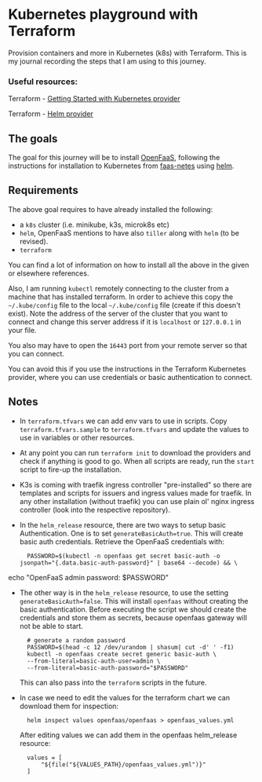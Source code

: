 # Kubernetes playground with Terraform

Provision containers and more in Kubernetes (k8s) with Terraform. This is my journal recording the steps that I am using to this journey.

### Useful resources: 

Terraform - [Getting Started with Kubernetes provider](https://www.terraform.io/docs/providers/kubernetes/guides/getting-started.html)

Terraform - [Helm provider](https://www.terraform.io/docs/providers/helm/index.html)

## The goals

The goal for this journey will be to install [OpenFaaS](https://www.openfaas.com/), following the instructions for installation to Kubernetes from [faas-netes](https://github.com/openfaas/faas-netes) using [helm](https://github.com/openfaas/faas-netes/blob/77851960b31b980f0328d55fd0f8c2b168bac8b7/chart/openfaas/README.md).

## Requirements

The above goal requires to have already installed the following:

* a `k8s` cluster (i.e. minikube, k3s, microk8s etc)
* `helm`, OpenFaaS mentions to have also `tiller` along with `helm` (to be revised). 
* `terraform`

You can find a lot of information on how to install all the above in the given or elsewhere references.

Also, I am running `kubectl` remotely connecting to the cluster from a machine that has installed terraform. In order to achieve this copy the `~/.kube/config` file to the local `~/.kube/config` file (create if this doesn't exist). Note the address of the server of the cluster that you want to connect and change this server address if it is `localhost` or `127.0.0.1` in your file. 

You also may have to open the `16443` port from your remote server so that you can connect.

You can avoid this if you use the instructions in the Terraform Kubernetes provider, where you can use credentials or basic authentication to connect.

## Notes

* In `terraform.tfvars` we can add env vars to use in scripts. Copy `terraform.tfvars.sample` to `terraform.tfvars` and update the values to use in variables or other resources.
* At any point you can run `terraform init` to download the providers and check if anything is good to go. When all scripts are ready, run the `start` script to fire-up the installation.
* K3s is coming with traefik ingress controller "pre-installed" so there are templates and scripts for issuers and ingress values made for traefik. In any other installation (without traefik)
you can use plain ol' nginx ingress controller (look into the respective repository).
* In the `helm_release` resource, there are two ways to setup basic Authentication. One is to set `generateBasicAuth=true`. This will create basic auth credentials. Retrieve the OpenFaaS credentials with:

        PASSWORD=$(kubectl -n openfaas get secret basic-auth -o jsonpath="{.data.basic-auth-password}" | base64 --decode) && \
echo "OpenFaaS admin password: $PASSWORD"

* The other way is in the `helm_release` resource, to use the setting `generateBasicAuth=false`. This will install `openfaas` without creating the basic authentication. 
  Before executing the script we should create the credentials and store them as secrets, because openfaas gateway will not be able to start.

        # generate a random password	
        PASSWORD=$(head -c 12 /dev/urandom | shasum| cut -d' ' -f1)	
        kubectl -n openfaas create secret generic basic-auth \
        --from-literal=basic-auth-user=admin \
        --from-literal=basic-auth-password="$PASSWORD"	

    This can also pass into the `terraform` scripts in the future.


* In case we need to edit the values for the terraform chart we can download them for inspection:

        helm inspect values openfaas/openfaas > openfaas_values.yml
    
    After editing values we can add them in the openfaas helm_release resource:

        values = [
            "${file("${VALUES_PATH}/openfaas_values.yml")}"
        ]
